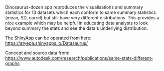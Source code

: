 Dinosaurus-dozen app reproduces the visualisations and summary statistics for 13 datasets which each conform to same summary statistics (mean, SD, correl) but still have very different distributions. 
This provides a nice example which may be helpful in educating data analysts to look beyond summary the stats and see the data's underlying distribution. 

The ShinyApp can be operated from here: https://atyepa.shinyapps.io/Datasaurus/

Concept and source data from: https://www.autodesk.com/research/publications/same-stats-different-graphs


